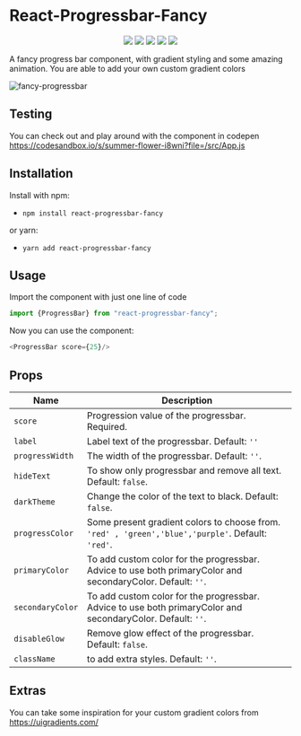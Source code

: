 # React-Progressbar-Fancy

  <p align="center">
  <a href="https://github.com/Juniourrau/react-progressbar-fancy/releases" alt="Downloads"><img src="https://img.shields.io/npm/dt/react-progressbar-fancy" /></a>
  <a href="https://github.com/Juniourrau/react-progressbar-fancy/stargazers" alt="Stars"><img src="https://img.shields.io/github/stars/Juniourrau/react-progressbar-fancy" /></a>
  <a href="https://github.com/Juniourrau/react-progressbar-fancy/network" alt="Forks"><img src="https://img.shields.io/github/v/release/Juniourrau/react-progressbar-fancy" /></a>
  <a href="https://github.com/Juniourrau/react-progressbar-fancy/issues" alt="Issues"><img src="https://img.shields.io/github/languages/code-size/Juniourrau/react-progressbar-fancy" /></a>
  <a href="https://github.com/Juniourrau/react-progressbar-fancy/blob/master/LICENSE" alt="License"><img src="https://img.shields.io/npm/l/react-progressbar-fancy" /></a>
</p>

A fancy progress bar component, with gradient styling and some amazing animation. You are able to add your own custom gradient colors




<img src="https://i.ibb.co/1R4QMjX/fancy-progressbar.gif" alt="fancy-progressbar">

## Testing
You can check out and play around with the component in codepen <a>https://codesandbox.io/s/summer-flower-i8wni?file=/src/App.js</a>

## Installation

Install with npm:
- `npm install react-progressbar-fancy`


or yarn:
- `yarn add react-progressbar-fancy`


## Usage

Import the component with just one line of code

```javascript
import {ProgressBar} from "react-progressbar-fancy";
```

Now you can use the component:

```javascript
<ProgressBar score={25}/>
```


## Props

| Name                | Description                                                                                                                                                                                                                            |
| ------------------- | -------------------------------------------------------------------------------------------------------------------------------------------------------------------------------------------------------------------------------------- |
| `score`             | Progression value of the progressbar. Required.                                                                                                                                                          |
| `label`             | Label text of the progressbar. Default: `''`                                                                                                                                                                                       |
| `progressWidth`     | The width of the progressbar. Default: `''`.                                                                                                                                                                                      |
| `hideText`          | To show only progressbar and remove all text. Default: `false`.                                                                                                                                                                                    |
| `darkTheme`         | Change the color of the text to black. Default: `false`.                                                                                                                                                                                     |
| `progressColor`     | Some present gradient colors to choose from. `'red' , 'green','blue','purple'`. Default: `'red'`.                                                                                                                                        |
| `primaryColor`      | To add custom color for the progressbar. Advice to use both primaryColor and secondaryColor. Default: `''`.                                                                                                                                                                                 |
| `secondaryColor`    | To add custom color for the progressbar. Advice to use both primaryColor and secondaryColor. Default: `''`.                                                                                             |
| `disableGlow`       | Remove glow effect of the progressbar. Default: `false`.                                                                                                                                                         |
| `className`         | to add extra styles. Default: `''`.         

## Extras

You can take some inspiration for your custom gradient colors from https://uigradients.com/
